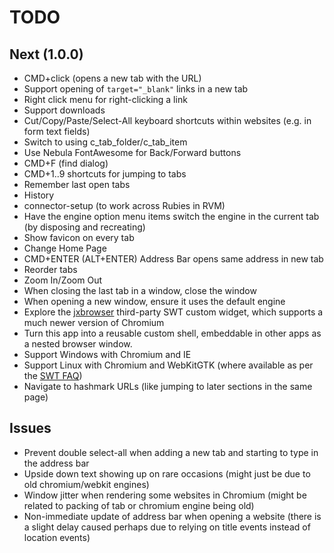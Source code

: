 # TODO

## Next (1.0.0)

- CMD+click (opens a new tab with the URL)
- Support opening of `target="_blank"` links in a new tab
- Right click menu for right-clicking a link
- Support downloads
- Cut/Copy/Paste/Select-All keyboard shortcuts within websites (e.g. in form text fields) 
- Switch to using c_tab_folder/c_tab_item
- Use Nebula FontAwesome for Back/Forward buttons
- CMD+F (find dialog)
- CMD+1..9 shortcuts for jumping to tabs
- Remember last open tabs
- History
- connector-setup (to work across Rubies in RVM)
- Have the engine option menu items switch the engine in the current tab (by disposing and recreating)
- Show favicon on every tab
- Change Home Page
- CMD+ENTER (ALT+ENTER) Address Bar opens same address in new tab
- Reorder tabs
- Zoom In/Zoom Out
- When closing the last tab in a window, close the window
- When opening a new window, ensure it uses the default engine
- Explore the [jxbrowser](https://www.teamdev.com/jxbrowser) third-party SWT custom widget, which supports a much newer version of Chromium
- Turn this app into a reusable custom shell, embeddable in other apps as a nested browser window.
- Support Windows with Chromium and IE
- Support Linux with Chromium and WebKitGTK (where available as per the [SWT FAQ](https://www.eclipse.org/swt/faq.php#browserwebkitgtk))
- Navigate to hashmark URLs (like jumping to later sections in the same page)

## Issues

- Prevent double select-all when adding a new tab and starting to type in the address bar
- Upside down text showing up on rare occasions (might just be due to old chromium/webkit engines)
- Window jitter when rendering some websites in Chromium (might be related to packing of tab or chromium engine being old)
- Non-immediate update of address bar when opening a website (there is a slight delay caused perhaps due to relying on title events instead of location events) 
